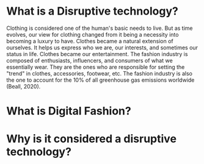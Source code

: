 # What is a Disruptive technology?

Clothing is considered one of the human's basic needs to live. But as time evolves, our view for clothing changed from it being a necessity into becoming a luxury to have. Clothes became a natural extension of ourselves. It helps us express who we are, our interests, and sometimes our status in life. Clothes became our entertainment.
The fashion industry is composed of enthusiasts, influencers, and consumers of what we essentially wear. They are the ones who are responsible for setting the "trend" in clothes, accessories, footwear, etc. The fashion industry is also the one to account for the 10% of all greenhouse gas emissions worldwide (Beall, 2020).


# What is Digital Fashion?

# Why is it considered a disruptive technology?
